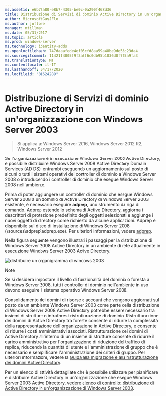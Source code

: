 ```yaml
---
ms.assetid: e6b72a80-e8b7-4305-be0c-0a290f468d36
title: Distribuzione di Servizi di dominio Active Directory in un'organizzazione con Windows Server 2003
author: MicrosoftGuyJFlo
ms.author: joflore
manager: mtillman
ms.date: 05/31/2017
ms.topic: article
ms.prod: windows-server
ms.technology: identity-adds
ms.openlocfilehash: 747daaafede4ef06cfd8aa59a48be9de56c23da4
ms.sourcegitcommit: 11421f4005f9f3a3f6c0db95b1836d0f765a9fa3
ms.translationtype: MT
ms.contentlocale: it-IT
ms.lasthandoff: 04/17/2020
ms.locfileid: "81624289"
---
```

# <a name="deploying-ad-ds-in-a-windows-server-2003-organization"></a>Distribuzione di Servizi di dominio Active Directory in un'organizzazione con Windows Server 2003

> Si applica a: Windows Server 2016, Windows Server 2012 R2, Windows Server 2012

Se l'organizzazione è in esecuzione Windows Server 2003 Active Directory, è possibile distribuire Windows Server 2008 Active Directory Domain Services (AD DS), entrambi eseguendo un aggiornamento sul posto di alcuni o tutti i sistemi operativi dei controller di dominio a Windows Server 2008 o introducendo i controller di dominio che esegue Windows Server 2008 nell'ambiente.

Prima di poter aggiungere un controller di dominio che esegue Windows Server 2008 a un dominio di Active Directory di Windows Server 2003 esistente, è necessario eseguire **adprep**, uno strumento da riga di comando. Adprep estende lo schema di Active Directory, aggiorna i descrittori di protezione predefinito degli oggetti selezionati e aggiunge i nuovi oggetti di directory come richiesto da alcune applicazioni. Adprep è disponibile sul disco di installazione di Windows Server 2008 (\sources\adprep\adprep.exe). Per ulteriori informazioni, vedere [adprep](https://docs.microsoft.com/previous-versions/windows/it-pro/windows-server-2012-R2-and-2012/cc731728(v=ws.11)).

Nella figura seguente vengono illustrati i passaggi per la distribuzione di Windows Server 2008 Active Directory in un ambiente di rete attualmente in esecuzione Windows Server 2003 Active Directory.

![distribuire un organigramma di windows 2003](media/Deploying-AD-DS-in-a-Windows-Server-2003-Organization/900c4eee-1119-4a9a-9310-755597428b71.gif)

> [!NOTE]
> Se si desidera impostare il livello di funzionalità del dominio o foresta a Windows Server 2008, tutti i controller di dominio nell'ambiente in uso devono eseguire il sistema operativo Windows Server 2008.

Consolidamento dei domini di risorse e account che vengono aggiornati sul posto da un ambiente Windows Server 2003 come parte della distribuzione di Windows Server 2008 Active Directory potrebbe essere necessario tra insiemi di strutture o intraforest ristrutturazione di dominio. Ristrutturazione dei domini di Active Directory tra foreste consente di ridurre la complessità della rappresentazione dell'organizzazione in Active Directory, e consente di ridurre i costi amministrativi associati. Ristrutturazione dei domini di Active Directory all'interno di un insieme di strutture consente di ridurre il carico amministrativo per l'organizzazione di riduzione del traffico di replica, riducendo la quantità di utente e l'amministrazione di gruppo che è necessario e semplificare l'amministrazione dei criteri di gruppo. Per ulteriori informazioni, vedere la [Guida alla migrazione e alla ristrutturazione dei domini Active Directory](https://docs.microsoft.com/previous-versions/windows/it-pro/windows-server-2008-R2-and-2008/cc974332(v=ws.10)).

Per un elenco di attività dettagliate che è possibile utilizzare per pianificare e distribuire Active Directory in un'organizzazione che esegue Windows Server 2003 Active Directory, vedere [elenco di controllo: distribuzione di Active Directory in un'organizzazione di Windows Server 2003](https://docs.microsoft.com/previous-versions/windows/it-pro/windows-server-2008-R2-and-2008/cc771407(v=ws.10)).

